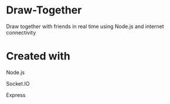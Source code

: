 # Draw-Together
Draw together with friends in real time using Node.js and internet connectivity

# Created with
Node.js

Socket.IO

Express
